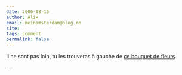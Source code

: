 ```yaml
---
date: 2006-08-15
author: Alix
email: meinamsterdam@blog.re
site: 
tags: comment
permalink: false
---
```


<p>Il ne sont pas loin, tu les trouveras à gauche de <a href="http://blog.re/me-in-amsterdam/index.php/2006/05/10/22-robert-suite">ce bouquet de fleurs</a>.
</p>
---